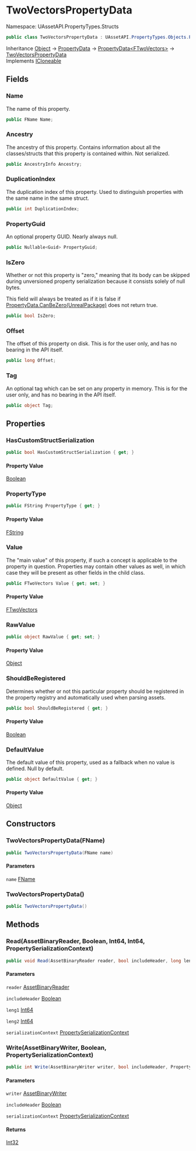 # TwoVectorsPropertyData

Namespace: UAssetAPI.PropertyTypes.Structs

```csharp
public class TwoVectorsPropertyData : UAssetAPI.PropertyTypes.Objects.PropertyData`1[[UAssetAPI.UnrealTypes.FTwoVectors]], System.ICloneable
```

Inheritance [Object](https://docs.microsoft.com/en-us/dotnet/api/system.object) → [PropertyData](./uassetapi.propertytypes.objects.propertydata.md) → [PropertyData&lt;FTwoVectors&gt;](./uassetapi.propertytypes.objects.propertydata-1.md) → [TwoVectorsPropertyData](./uassetapi.propertytypes.structs.twovectorspropertydata.md)<br>
Implements [ICloneable](https://docs.microsoft.com/en-us/dotnet/api/system.icloneable)

## Fields

### **Name**

The name of this property.

```csharp
public FName Name;
```

### **Ancestry**

The ancestry of this property. Contains information about all the classes/structs that this property is contained within. Not serialized.

```csharp
public AncestryInfo Ancestry;
```

### **DuplicationIndex**

The duplication index of this property. Used to distinguish properties with the same name in the same struct.

```csharp
public int DuplicationIndex;
```

### **PropertyGuid**

An optional property GUID. Nearly always null.

```csharp
public Nullable<Guid> PropertyGuid;
```

### **IsZero**

Whether or not this property is "zero," meaning that its body can be skipped during unversioned property serialization because it consists solely of null bytes.



This field will always be treated as if it is false if [PropertyData.CanBeZero(UnrealPackage)](./uassetapi.propertytypes.objects.propertydata.md#canbezerounrealpackage) does not return true.

```csharp
public bool IsZero;
```

### **Offset**

The offset of this property on disk. This is for the user only, and has no bearing in the API itself.

```csharp
public long Offset;
```

### **Tag**

An optional tag which can be set on any property in memory. This is for the user only, and has no bearing in the API itself.

```csharp
public object Tag;
```

## Properties

### **HasCustomStructSerialization**

```csharp
public bool HasCustomStructSerialization { get; }
```

#### Property Value

[Boolean](https://docs.microsoft.com/en-us/dotnet/api/system.boolean)<br>

### **PropertyType**

```csharp
public FString PropertyType { get; }
```

#### Property Value

[FString](./uassetapi.unrealtypes.fstring.md)<br>

### **Value**

The "main value" of this property, if such a concept is applicable to the property in question. Properties may contain other values as well, in which case they will be present as other fields in the child class.

```csharp
public FTwoVectors Value { get; set; }
```

#### Property Value

[FTwoVectors](./uassetapi.unrealtypes.ftwovectors.md)<br>

### **RawValue**

```csharp
public object RawValue { get; set; }
```

#### Property Value

[Object](https://docs.microsoft.com/en-us/dotnet/api/system.object)<br>

### **ShouldBeRegistered**

Determines whether or not this particular property should be registered in the property registry and automatically used when parsing assets.

```csharp
public bool ShouldBeRegistered { get; }
```

#### Property Value

[Boolean](https://docs.microsoft.com/en-us/dotnet/api/system.boolean)<br>

### **DefaultValue**

The default value of this property, used as a fallback when no value is defined. Null by default.

```csharp
public object DefaultValue { get; }
```

#### Property Value

[Object](https://docs.microsoft.com/en-us/dotnet/api/system.object)<br>

## Constructors

### **TwoVectorsPropertyData(FName)**

```csharp
public TwoVectorsPropertyData(FName name)
```

#### Parameters

`name` [FName](./uassetapi.unrealtypes.fname.md)<br>

### **TwoVectorsPropertyData()**

```csharp
public TwoVectorsPropertyData()
```

## Methods

### **Read(AssetBinaryReader, Boolean, Int64, Int64, PropertySerializationContext)**

```csharp
public void Read(AssetBinaryReader reader, bool includeHeader, long leng1, long leng2, PropertySerializationContext serializationContext)
```

#### Parameters

`reader` [AssetBinaryReader](./uassetapi.assetbinaryreader.md)<br>

`includeHeader` [Boolean](https://docs.microsoft.com/en-us/dotnet/api/system.boolean)<br>

`leng1` [Int64](https://docs.microsoft.com/en-us/dotnet/api/system.int64)<br>

`leng2` [Int64](https://docs.microsoft.com/en-us/dotnet/api/system.int64)<br>

`serializationContext` [PropertySerializationContext](./uassetapi.propertytypes.objects.propertyserializationcontext.md)<br>

### **Write(AssetBinaryWriter, Boolean, PropertySerializationContext)**

```csharp
public int Write(AssetBinaryWriter writer, bool includeHeader, PropertySerializationContext serializationContext)
```

#### Parameters

`writer` [AssetBinaryWriter](./uassetapi.assetbinarywriter.md)<br>

`includeHeader` [Boolean](https://docs.microsoft.com/en-us/dotnet/api/system.boolean)<br>

`serializationContext` [PropertySerializationContext](./uassetapi.propertytypes.objects.propertyserializationcontext.md)<br>

#### Returns

[Int32](https://docs.microsoft.com/en-us/dotnet/api/system.int32)<br>
